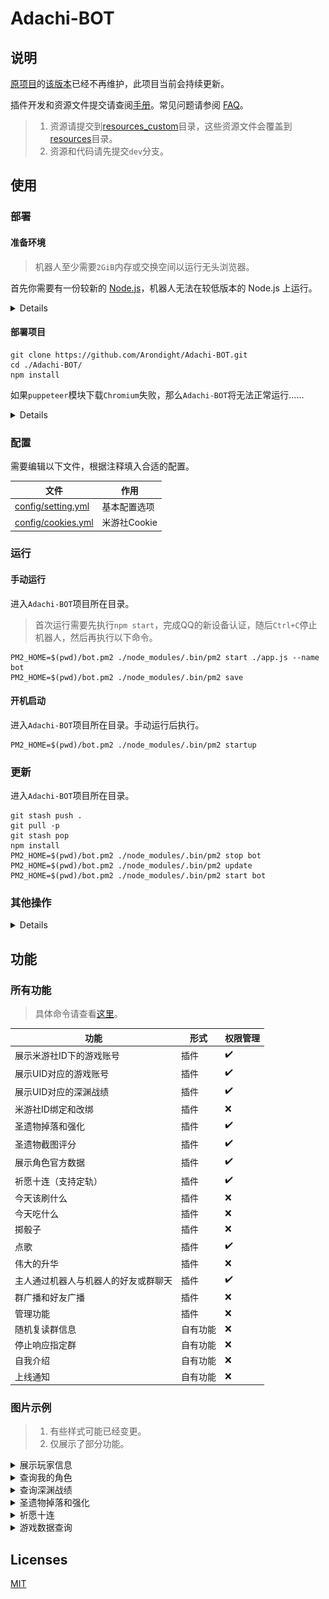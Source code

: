 # Adachi-BOT

## 说明

[原项目](https://github.com/SilveryStar/Adachi-BOT)的[该版本](https://github.com/SilveryStar/Adachi-BOT/tree/ver1.4.6)已经不再维护，此项目当前会持续更新。

插件开发和资源文件提交请查阅[手册](docs/README.md)。常见问题请参阅 [FAQ](https://github.com/Arondight/Adachi-BOT/issues?q=label%3Adocumentation)。

> 1. 资源请提交到[resources\_custom](resources\_custom/)目录，这些资源文件会覆盖到[resources](resources)目录。
> 2. 资源和代码请先提交`dev`分支。

## 使用

### 部署

#### 准备环境

> 机器人至少需要`2GiB`内存或交换空间以运行无头浏览器。

首先你需要有一份较新的 [Node.js](https://nodejs.org/en/download/)，机器人无法在较低版本的 Node.js 上运行。

<details>

##### CentOS、RHEL

```
sudo yum -y remove nodejs
curl -fsSL https://rpm.nodesource.com/setup_16.x | sudo -E bash -
sudo yum -y install nodejs
```

##### Ubuntu、Debian

```
sudo apt -y remove nodejs
curl -fsSL https://deb.nodesource.com/setup_16.x | sudo -E bash -
sudo apt -y install nodejs
```

</details>

#### 部署项目

```
git clone https://github.com/Arondight/Adachi-BOT.git
cd ./Adachi-BOT/
npm install
```

如果`puppeteer`模块下载`Chromium`失败，那么`Adachi-BOT`将无法正常运行……

<details>

此时你有三种选择。首先删除`./node_modules/`目录。

其一，使用系统自带的`Chromium`，这里以`CentOS`为例，执行以下命令。

> 这里需要找到`Chromium`的二进制可执行文件路径，而非启动脚本或其链接的路径。

```
sudo yum -y install epel-release
sudo yum -y install chromium
grep PUPPETEER_EXECUTABLE_PATH ~/.bashrc || ( echo 'export PUPPETEER_EXECUTABLE_PATH=/usr/lib64/chromium-browser/chromium-browser' | tee -a ~/.bashrc )
source ~/.bashrc
PUPPETEER_SKIP_CHROMIUM_DOWNLOAD=true npm install
```

其二，通过任意合法途径获得一个可以访问国际互联网的`http`代理，然后执行以下命令。

```
npm_config_proxy=http://<ip>:<port> npm install
```

其三，尝试改用`Firefox`，执行以下命令。

```
PUPPETEER_PRODUCT=firefox npm install
```

</details>

### 配置

需要编辑以下文件，根据注释填入合适的配置。

| 文件 | 作用 |
| --- | --- |
| [config/setting.yml](config/setting.yml) | 基本配置选项 |
| [config/cookies.yml](config/cookies.yml) | 米游社Cookie |

### 运行

#### 手动运行

进入`Adachi-BOT`项目所在目录。

> 首次运行需要先执行`npm start`，完成QQ的新设备认证，随后`Ctrl+C`停止机器人，然后再执行以下命令。

```
PM2_HOME=$(pwd)/bot.pm2 ./node_modules/.bin/pm2 start ./app.js --name bot
PM2_HOME=$(pwd)/bot.pm2 ./node_modules/.bin/pm2 save
```

#### 开机启动

进入`Adachi-BOT`项目所在目录。手动运行后执行。

```
PM2_HOME=$(pwd)/bot.pm2 ./node_modules/.bin/pm2 startup
```

### 更新

进入`Adachi-BOT`项目所在目录。

```
git stash push .
git pull -p
git stash pop
npm install
PM2_HOME=$(pwd)/bot.pm2 ./node_modules/.bin/pm2 stop bot
PM2_HOME=$(pwd)/bot.pm2 ./node_modules/.bin/pm2 update
PM2_HOME=$(pwd)/bot.pm2 ./node_modules/.bin/pm2 start bot
```

### 其他操作

<details>

#### 查看状态

进入`Adachi-BOT`项目所在目录。

```
PM2_HOME=$(pwd)/bot.pm2 ./node_modules/.bin/pm2 list bot
```

#### 查看日志

进入`Adachi-BOT`项目所在目录。

```
PM2_HOME=$(pwd)/bot.pm2 ./node_modules/.bin/pm2 log bot
```

#### 手动停止

进入`Adachi-BOT`项目所在目录。

```
PM2_HOME=$(pwd)/bot.pm2 ./node_modules/.bin/pm2 stop bot
```

</details>

## 功能

### 所有功能

> 具体命令请查看[这里](src/plugins/tools/help.js)。

| 功能 | 形式 | 权限管理 |
| --- | --- | --- |
| 展示米游社ID下的游戏账号 | 插件 | ✔️ |
| 展示UID对应的游戏账号 | 插件 | ✔️ |
| 展示UID对应的深渊战绩 | 插件 | ✔️ |
| 米游社ID绑定和改绑 | 插件 | ❌ |
| 圣遗物掉落和强化 | 插件 | ✔️ |
| 圣遗物截图评分 | 插件 | ✔️ |
| 展示角色官方数据 | 插件 | ✔️ |
| 祈愿十连（支持定轨） | 插件 | ✔️ |
| 今天该刷什么 | 插件 | ❌ |
| 今天吃什么 | 插件 | ❌ |
| 掷骰子 | 插件 | ❌ |
| 点歌 | 插件 | ✔️ |
| 伟大的升华 | 插件 | ❌ |
| 主人通过机器人与机器人的好友或群聊天 | 插件 | ✔️ |
| 群广播和好友广播 | 插件 | ❌ |
| 管理功能 | 插件 | ❌ |
| 随机复读群信息 | 自有功能 | ❌ |
| 停止响应指定群 | 自有功能 | ❌ |
| 自我介绍 | 自有功能 | ❌ |
| 上线通知 | 自有功能 | ❌ |

### 图片示例

> 1. 有些样式可能已经变更。
> 2. 仅展示了部分功能。

<details>
  <summary>展示玩家信息</summary>
  <div align="center">

![米游社](images/米游社.png)

  </div>
</details>

<details>
  <summary>查询我的角色</summary>
  <div align="center">

![我的](images/我的.png)

  </div>
</details>

<details>
  <summary>查询深渊战绩</summary>
  <div align="center">

![深渊](images/深渊.png)

  </div>
</details>


<details>
  <summary>圣遗物掉落和强化</summary>
  <div align="center">

![圣遗物](images/圣遗物.png)
![强化](images/强化.png)

  </div>
</details>

<details>
  <summary>祈愿十连</summary>
  <div align="center">

![十连](images/十连.png)

  </div>
</details>

<details>
  <summary>游戏数据查询</summary>
  <div align="center">

![角色](images/角色.png)
![武器](images/武器.png)

  </div>
</details>

## Licenses

[MIT](LICENSE)

